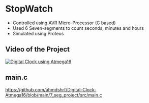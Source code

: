 # StopWatch
-	Controlled using AVR Micro-Processor (C based)
-	Used 6 Seven-segments to count seconds, minutes and hours 
-	Simulated using Proteus 

## Video of the Project
[![Digital Clock using Atmega16](https://img.youtube.com/vi/anFrRe9VZqk/0.jpg)](https://www.youtube.com/watch?v=anFrRe9VZqk)

## main.c
https://github.com/ahmdshrf/Digital-Clock-Atmega16/blob/main/7_seg_project/src/main.c

